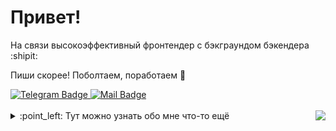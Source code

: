 # Привет!

На связи высокоэффективный фронтендер с бэкграундом бэкендера  :shipit:

Пиши скорее! Поболтаем, поработаем  :dizzy:
<div align="left">
<a href="https://t.me/SMYTAX">
    <img src="https://img.shields.io/badge/Telegram-blue?logo=telegram&logoColor=white&style=plastic" alt="Telegram Badge"/>
</a>
<a href="mailto:suchkow@icloud.com">
    <img src="https://img.shields.io/badge/📧 Send Mail-blue?logo=mail&logoColor=white&style=plastic" alt="Mail Badge"/>
</a>
</div>

<br/>
<div align="center">
<img align="right" src="https://komarev.com/ghpvc/?username=Odiosus&color=grey&style=plastic"/>
</div>
<details>
<summary>
:point_left: Тут можно узнать обо мне что-то ещё 
</summary>

## :mag: Флэш-обзор 

### :ok_hand: Статистика
[![GitHub Streak](https://streak-stats.demolab.com?user=Odiosus&theme=dark&locale=ru)](https://git.io/streak-stats)

![trophy](https://github-profile-trophy.vercel.app/?username=Odiosus&row=2&column=4&rank=-?&theme=onedark&no-bg=true&no-frame=true)

### :metal: Моих рук дело

| Что и для кого                                              | Из чего                                                    | Где посмотреть                                  |
|-------------------------------------------------------------|------------------------------------------------------------|-------------------------------------------------|
| Легко масштабируемый лендинг для <br/> юридической компнаии | Next.js / TS / Tailwind / nodemailer <br/> Деплой (reg.ru) | [fidusfortis.com](https://fidusfortis.com) | Тут: [fidusfortis.com](https://fidusfortis.com) |

## :bomb: Скиллы 

### :muscle: Хард

#### :computer: Фронт: 
- **JavaScript** / **TypeScript**
- **HTML** / **CSS** / **SCSS** / **Tailwind**
- **React.js** / **Next.js** 

#### :tv: Бэк:
- **Python**
- **PostgreSQL** / **SQLite** 
- **API** / **REST**
- **Django** / **Django Rest Framework**

#### :octocat: Инструменты:
- **Git** / **GitHub**
- **Docker** / **Docker Compose**
- **NPM**
- **IntelliJ IDEA** / **VS Code**
- **Linux** / **macOS**
- **Postman**
- **Swagger**
- **Figma**

### :neckbeard: Софт

- [ ] :smiling_imp: Бесконечно добр
- [ ] :smirk: Неоправданно оптимистичен
- [ ] :shit: Безудержно справедлив
- [x] :trollface: Потрясающе самоироничен

### :shipit: Интересы и планы

- :underage: Углубить и расширить познания в веб-разработке
- :trophy: Замутить крутую коллабу и создать очередной нереальный проект
- :deciduous_tree: Поглядеть на леса Амазонки

---

![](https://hit.yhype.me/github/profile?user_id=96449353)

</details>


[//]: # (<img align="right" height="250" width="250" alt="GIF" src="https://media.giphy.com/media/v1.Y2lkPTc5MGI3NjExMmpjNWRtdmZkemNrMmM2em1ubHh4NTAxODd0dGtyNHBhd21lcG1rdiZlcD12MV9pbnRlcm5hbF9naWZfYnlfaWQmY3Q9cw/WFZvB7VIXBgiz3oDXE/giphy.gif"/>)

[//]: # (<img align="right" height="250" width="250" alt="GIF" src="https://media1.giphy.com/media/v1.Y2lkPTc5MGI3NjExbzRoanQ5cDJ5MmtxOXhvZHJ5dHJkcHlpZTZ2cWRwa3owaWs0NWExNSZlcD12MV9pbnRlcm5hbF9naWZfYnlfaWQmY3Q9Zw/K1oJhRNg8YrJCNUrSB/giphy.gif"/>)

[//]: # (<img align="right" height="250" width="250" alt="GIF" src="https://media3.giphy.com/media/v1.Y2lkPTc5MGI3NjExM200ZWw2cHVsMmg2d2p1azV3YThlcjZmYnNscDA1Y3lrMHNtc2ttOSZlcD12MV9pbnRlcm5hbF9naWZfYnlfaWQmY3Q9Zw/s8UHGqq9xqJmwZZtHn/giphy.gif"/>)

[//]: # (<img align="right" height="250" width="250" alt="GIF" src="https://media1.giphy.com/media/v1.Y2lkPTc5MGI3NjExemdsYm5zc2wzYWoybW1pdGN4Y2hsZ2VyYW0zY3I2Nmt5eDJha2F4eCZlcD12MV9pbnRlcm5hbF9naWZfYnlfaWQmY3Q9Zw/ny7UCd6JETnmE/giphy.gif"/>)

